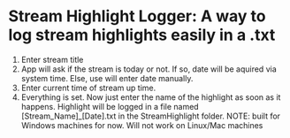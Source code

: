 # Stream Highlight Logger: A way to log stream highlights easily in a .txt
1. Enter stream title
2. App will ask if the stream is today or not. If so, date will be aquired via system time. Else, use will enter date manually.
3. Enter current time of stream up time.
4. Everything is set. Now just enter the name of the highlight as soon as it happens. Highlight will be logged in a file named [Stream_Name]_[Date].txt in the StreamHighlight folder.
NOTE: built for Windows machines for now. Will not work on Linux/Mac machines
